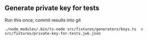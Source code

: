 ## Generate private key for tests

Run this once; commit results into git

    ./node_modules/.bin/ts-node src/fixtures/generators/keys.ts  > src/fixtures/private-key-for-tests.jwk.json
